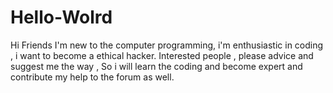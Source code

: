 # Hello-Wolrd

Hi Friends 
I'm new to the computer programming, i'm enthusiastic in coding , i want to become a ethical hacker.
Interested people , please advice and suggest me the way , So i will learn the coding and become expert and contribute my help to the forum as well.
